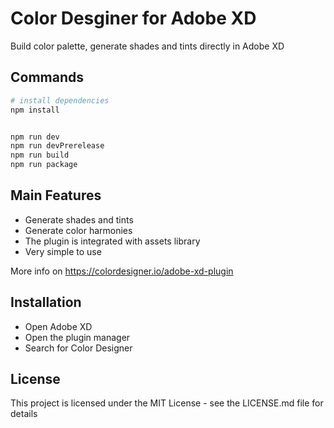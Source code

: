 # Color Desginer for Adobe XD
Build color palette, generate shades and tints directly in Adobe XD

## Commands

```bash
# install dependencies
npm install


npm run dev
npm run devPrerelease
npm run build
npm run package
```
## Main Features

* Generate shades and tints
* Generate color harmonies
* The plugin is integrated with assets library
* Very simple to use

More info on https://colordesigner.io/adobe-xd-plugin

## Installation

* Open Adobe XD
* Open the plugin manager
* Search for Color Designer

## License

This project is licensed under the MIT License - see the LICENSE.md file for details
